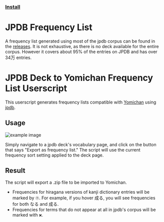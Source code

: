 ### [Install](https://github.com/MarvNC/jpdb-freq-list/raw/master/jpdb-freq-list.user.js)

# JPDB Frequency List

A frequency list generated using most of the jpdb corpus can be found in the [releases](https://github.com/MarvNC/jpdb-freq-list/releases). It is not exhaustive, as there is no deck available for the entire corpus. However it covers about 95% of the entries on JPDB and has over 34万 entries.

# JPDB Deck to Yomichan Frequency List Userscript

This userscript generates frequency lists compatible with [Yomichan](https://foosoft.net/projects/yomichan/) using [jpdb](https://jpdb.io).

## Usage

![example image](./images/chrome_Deck_contents_–_jpdb_-_httpsjpdb.io_-_Google_C_2022-03-09_16-24-16.png)

Simply navigate to a jpdb deck's vocabulary page, and click on the button that says "Export as frequency list." The script will use the current frequency sort setting applied to the deck page.

## Result

The script will export a .zip file to be imported to Yomichan.

- Frequencies for hiragana versions of kanji dictionary entries will be marked by `㋕`. For example, if you hover 成る, you will see frequencies for both なる and 成る.
- Frequencies for terms that do not appear at all in jpdb's corpus will be marked with `❌`.
